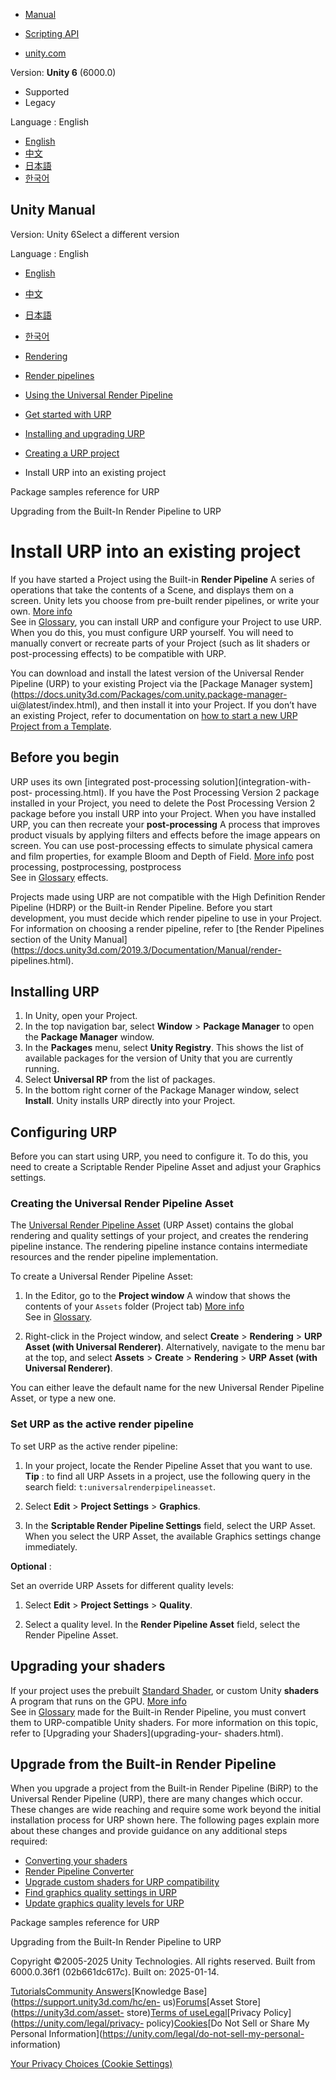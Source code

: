 [](https://docs.unity3d.com)

  * [Manual](../Manual/index.html)
  * [Scripting API](../ScriptReference/index.html)

  * [unity.com](https://unity.com/)

Version: **Unity 6** (6000.0)

  * Supported
  * Legacy

Language : English

  * [English](/Manual/urp/InstallURPIntoAProject.html)
  * [中文](/cn/current/Manual/urp/InstallURPIntoAProject.html)
  * [日本語](/ja/current/Manual/urp/InstallURPIntoAProject.html)
  * [한국어](/kr/current/Manual/urp/InstallURPIntoAProject.html)

[](https://docs.unity3d.com)

## Unity Manual

Version: Unity 6Select a different version

Language : English

  * [English](/Manual/urp/InstallURPIntoAProject.html)
  * [中文](/cn/current/Manual/urp/InstallURPIntoAProject.html)
  * [日本語](/ja/current/Manual/urp/InstallURPIntoAProject.html)
  * [한국어](/kr/current/Manual/urp/InstallURPIntoAProject.html)

  * [Rendering](../rendering-and-post-processing.html)
  * [Render pipelines](../render-pipelines.html)
  * [Using the Universal Render Pipeline](../universal-render-pipeline.html)
  * [Get started with URP](../urp/introduction-landing.html)
  * [Installing and upgrading URP](../urp/InstallingAndConfiguringURP.html)
  * [Creating a URP project](../urp/creating-a-urp-project.html)
  * Install URP into an existing project

[](../urp/package-sample-urp-package-samples.html)

Package samples reference for URP

[](../urp/upgrading-from-birp.html)

Upgrading from the Built-In Render Pipeline to URP

# Install URP into an existing project

If you have started a Project using the Built-in **Render Pipeline** A series
of operations that take the contents of a Scene, and displays them on a
screen. Unity lets you choose from pre-built render pipelines, or write your
own. [More info](../render-pipelines.html)  
See in [Glossary](../Glossary.html#Renderpipeline), you can install URP and
configure your Project to use URP. When you do this, you must configure URP
yourself. You will need to manually convert or recreate parts of your Project
(such as lit shaders or post-processing effects) to be compatible with URP.

You can download and install the latest version of the Universal Render
Pipeline (URP) to your existing Project via the [Package Manager
system](https://docs.unity3d.com/Packages/com.unity.package-manager-
ui@latest/index.html), and then install it into your Project. If you don’t
have an existing Project, refer to documentation on [how to start a new URP
Project from a Template](creating-a-new-project-with-urp.html).

## Before you begin

URP uses its own [integrated post-processing solution](integration-with-post-
processing.html). If you have the Post Processing Version 2 package installed
in your Project, you need to delete the Post Processing Version 2 package
before you install URP into your Project. When you have installed URP, you can
then recreate your **post-processing** A process that improves product visuals
by applying filters and effects before the image appears on screen. You can
use post-processing effects to simulate physical camera and film properties,
for example Bloom and Depth of Field. [More
info](../PostProcessingOverview.html) post processing, postprocessing,
postprocess  
See in [Glossary](../Glossary.html#post-processing) effects.

Projects made using URP are not compatible with the High Definition Render
Pipeline (HDRP) or the Built-in Render Pipeline. Before you start development,
you must decide which render pipeline to use in your Project. For information
on choosing a render pipeline, refer to [the Render Pipelines section of the
Unity Manual](https://docs.unity3d.com/2019.3/Documentation/Manual/render-
pipelines.html).

## Installing URP

  1. In Unity, open your Project.
  2. In the top navigation bar, select **Window** > **Package Manager** to open the **Package Manager** window.
  3. In the **Packages** menu, select **Unity Registry**. This shows the list of available packages for the version of Unity that you are currently running.
  4. Select **Universal RP** from the list of packages.
  5. In the bottom right corner of the Package Manager window, select **Install**. Unity installs URP directly into your Project.

## Configuring URP

Before you can start using URP, you need to configure it. To do this, you need
to create a Scriptable Render Pipeline Asset and adjust your Graphics
settings.

### Creating the Universal Render Pipeline Asset

The [Universal Render Pipeline Asset](universalrp-asset.html) (URP Asset)
contains the global rendering and quality settings of your project, and
creates the rendering pipeline instance. The rendering pipeline instance
contains intermediate resources and the render pipeline implementation.

To create a Universal Render Pipeline Asset:

  1. In the Editor, go to the **Project window** A window that shows the contents of your `Assets` folder (Project tab) [More info](../ProjectView.html)  
See in [Glossary](../Glossary.html#Projectwindow).

  2. Right-click in the Project window, and select **Create** > **Rendering** > **URP Asset (with Universal Renderer)**. Alternatively, navigate to the menu bar at the top, and select **Assets** > **Create** > **Rendering** > **URP Asset (with Universal Renderer)**.

You can either leave the default name for the new Universal Render Pipeline
Asset, or type a new one.

###  Set URP as the active render pipeline

To set URP as the active render pipeline:

  1. In your project, locate the Render Pipeline Asset that you want to use.  
**Tip** : to find all URP Assets in a project, use the following query in the
search field: `t:universalrenderpipelineasset`.

  2. Select **Edit** > **Project Settings** > **Graphics**.

  3. In the **Scriptable Render Pipeline Settings** field, select the URP Asset. When you select the URP Asset, the available Graphics settings change immediately.

**Optional** :

Set an override URP Assets for different quality levels:

  1. Select **Edit** > **Project Settings** > **Quality**.

  2. Select a quality level. In the **Render Pipeline Asset** field, select the Render Pipeline Asset.

## Upgrading your shaders

If your project uses the prebuilt [Standard
Shader](https://docs.unity3d.com/Manual/shader-StandardShader.html), or custom
Unity **shaders** A program that runs on the GPU. [More info](../Shaders.html)  
See in [Glossary](../Glossary.html#Shader) made for the Built-in Render
Pipeline, you must convert them to URP-compatible Unity shaders. For more
information on this topic, refer to [Upgrading your Shaders](upgrading-your-
shaders.html).

## Upgrade from the Built-in Render Pipeline

When you upgrade a project from the Built-in Render Pipeline (BiRP) to the
Universal Render Pipeline (URP), there are many changes which occur. These
changes are wide reaching and require some work beyond the initial
installation process for URP shown here. The following pages explain more
about these changes and provide guidance on any additional steps required:

  * [Converting your shaders](upgrading-your-shaders.html)
  * [Render Pipeline Converter](features/rp-converter.html)
  * [Upgrade custom shaders for URP compatibility](urp-shaders/birp-urp-custom-shader-upgrade-guide.html)
  * [Find graphics quality settings in URP](birp-onboarding/quality-settings-location.html)
  * [Update graphics quality levels for URP](birp-onboarding/quality-presets.html)

[](../urp/package-sample-urp-package-samples.html)

Package samples reference for URP

[](../urp/upgrading-from-birp.html)

Upgrading from the Built-In Render Pipeline to URP

Copyright ©2005-2025 Unity Technologies. All rights reserved. Built from
6000.0.36f1 (02b661dc617c). Built on: 2025-01-14.

[Tutorials](https://learn.unity.com/)[Community
Answers](https://answers.unity3d.com)[Knowledge
Base](https://support.unity3d.com/hc/en-
us)[Forums](https://forum.unity3d.com)[Asset Store](https://unity3d.com/asset-
store)[Terms of
use](https://docs.unity3d.com/Manual/TermsOfUse.html)[Legal](https://unity.com/legal)[Privacy
Policy](https://unity.com/legal/privacy-
policy)[Cookies](https://unity.com/legal/cookie-policy)[Do Not Sell or Share
My Personal Information](https://unity.com/legal/do-not-sell-my-personal-
information)

[Your Privacy Choices (Cookie Settings)](javascript:void\(0\);)

